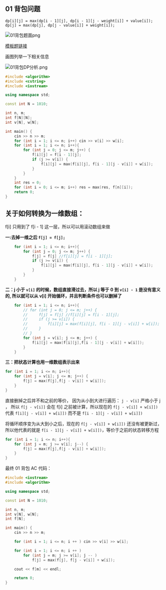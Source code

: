 ## 01 背包问题

`dp[i][j] = max(dp[i - 1][j], dp[i - 1][j - weight[i]] + value[i]);`
`dp[j] = max(dp[j], dp[j - value[i]] + weight[i]);`

![01背包题面png](https://cdn.acwing.com/media/article/image/2021/08/10/101476_4625b7eaf9-01背包题面.png) 

[模板题链接](https://www.acwing.com/problem/content/2/) 

画图列举一下相关信息

![01背包DP分析.png](https://cdn.acwing.com/media/article/image/2021/08/11/101476_9478d007fa-01背包DP分析.png) 

<!-- 
![20210811112500-2021-08-11](https://raw.githubusercontent.com/fengwei2002/Pictures_02/master/images/20210811112500-2021-08-11.png) -->

``` cpp
#include <algorithm>
#include <cstring>
#include <iostream>

using namespace std;

const int N = 1010;

int n, m;
int f[N][N];
int v[N], w[N];

int main() {
    cin >> n >> m;
    for (int i = 1; i <= n; i++) cin >> v[i] >> w[i];
    for (int i = 1; i <= n; i++){
        for (int j = 0; j <= m; j++) {
            f[i][j] = f[i - 1][j];
            if (j >= v[i]) {
                f[i][j] = max(f[i][j], f[i - 1][j - v[i]] + w[i]);
            }
        }
    }
    int res = 0;
    for (int i = 0; i <= m; i++) res = max(res, f[n][i]);
    return 0;
}
```

## 关于如何转换为一维数组：

f[i] 只用到了 f[i - 1] 这一层，所以可以用滚动数组来做

**一:去掉一维之后 `f[j] = f[j];`**

``` cpp 
    for (int i = 1; i <= n; i++){
        for (int j = 0; j <= m; j++) {
            f[j] = f[j] //f[i][j] = f[i - 1][j];
            if (j >= v[i]) {
                f[i][j] = max(f[i][j], f[i - 1][j - v[i]] + w[i]);
            }
        }
    }
```

**二：j 小于 `v[i]` 的时候，数组直接滑过去，所以 j 等于 0 到 `v[i] - 1` 是没有意义的, 所以就可以从 v[i] 开始循环，并且判断条件也可以删掉了**

``` cpp 
    for (int i = 1; i <= n; i++){
        // for (int j = 0; j <= m; j++) {
        //     f[j] = f[j] //f[i][j] = f[i - 1][j];
        //     if (j >= v[i]) {
        //         f[i][j] = max(f[i][j], f[i - 1][j - v[i]] + w[i]);
        //     }
        // }
        for (int j = v[i]; j <= m; j++) {
            f[i][j] = max(f[i][j],f[i - 1][j - v[i]] + w[i]]);
        } 
    }
```

**三：把状态计算也用一维数组表示出来**

``` cpp 
for (int i = 1; i <= n; i++){
    for (int j = v[i]; j <= m; j++) {
        f[j] = max(f[j],f[j - v[i]] + w[i]]);
    } 
}
```

直接删掉之后并不和之前的等价， 因为从小到大进行遍历： `j - v[i]` 严格小于 j ， 所以 `f[j - v[i]]` 会在 f[i] 之前被计算，所以现在的 `f[j - v[i]] + w[i]])` 代表 `f[i][j - v[i]] + w[i]])` 而不是 `f[i - 1][j - v[i]] + w[i]])`

将循环顺序变为从大到小之后，现在的 `f[j - v[i]] + w[i]])` 还没有被更新过，所以他代表的就是 `f[i - 1][j - v[i]] + w[i]])`，等价于之前的状态转移方程

``` cpp 
for (int i = 1; i <= n; i++){
    for (int j = m; j >= v[i]; j--) {
        f[j] = max(f[j],f[j - v[i]] + w[i]]);
    } 
}
```

最终 01 背包 AC 代码：

``` cpp 
#include <iostream>
#include <algorithm>

using namespace std;

const int N = 1010;

int n, m;
int v[N], w[N];
int f[N];

int main() {
    cin >> n >> m;

    for (int i = 1; i <= n; i ++ ) cin >> v[i] >> w[i];

    for (int i = 1; i <= n; i ++ )
        for (int j = m; j >= v[i]; j -- )
            f[j] = max(f[j], f[j - v[i]] + w[i]);

    cout << f[m] << endl;

    return 0;
}
```